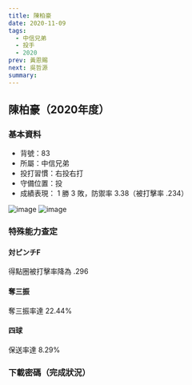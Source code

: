 ```yaml
---
title: 陳柏豪
date: 2020-11-09
tags:
  - 中信兄弟
  - 投手
  - 2020
prev: 黃恩賜
next: 吳哲源
summary: 
---
```


## 陳柏豪（2020年度）

### 基本資料

- 背號：83
- 所屬：中信兄弟
- 投打習慣：右投右打
- 守備位置：投
- 成績表現： 1 勝 3 敗，防禦率 3.38（被打擊率 .234）

![image](https://i.imgur.com/6WrgMw3.jpg)
![image](https://i.imgur.com/HD0gNCv.jpg)

### 特殊能力查定

#### 対ピンチF

得點圈被打擊率降為 .296

#### 奪三振

奪三振率達 22.44%

#### 四球

保送率達 8.29%

### 下載密碼（完成狀況）
